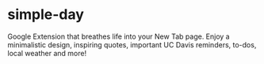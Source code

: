 # simple-day
Google Extension that breathes life into your New Tab page. Enjoy a minimalistic design, inspiring quotes, important UC Davis reminders, to-dos, local weather and more!
